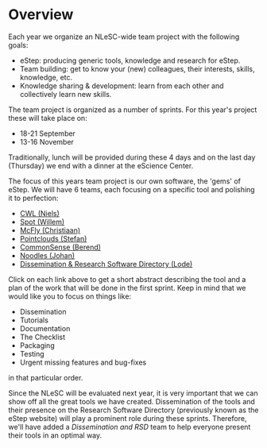 # Overview 

Each year we organize an NLeSC-wide team project with the following goals:

  - eStep: producing generic tools, knowledge and research for eStep.
  - Team building: get to know your (new) colleagues, their interests, skills, knowledge, etc.
  - Knowledge sharing & development: learn from each other and collectively learn new skills.

The team project is organized as a number of sprints. For this year's project these will take place on:

   - 18-21 September
   - 13-16 November

Traditionally, lunch will be provided during these 4 days and on the last day (Thursday) we end with a dinner at the eScience Center.

The focus of this years team project is our own software, the 'gems' of eStep. We will have 6 teams, each focusing on a specific tool and polishing it to perfection:

   - [CWL (Niels)](https://github.com/NLeSC/TEAM/blob/master/cwl.md)
   - [Spot (Willem)](https://github.com/NLeSC/TEAM/blob/master/spot.md)
   - [McFly (Christiaan)](https://github.com/NLeSC/TEAM/blob/master/mcfly.md)
   - [Pointclouds (Stefan)](https://github.com/NLeSC/TEAM/blob/master/pointclouds.md)
   - [CommonSense (Berend)](https://github.com/NLeSC/TEAM/blob/master/commonsense.md)
   - [Noodles (Johan)](https://github.com/NLeSC/TEAM/blob/master/noodles.md)
   - [Dissemination & Research Software Directory (Lode)](https://github.com/NLeSC/TEAM/blob/master/rsd.md)

Click on each link above to get a short abstract describing the tool and a plan of the work that will be done in the first sprint. Keep in mind that we would like you to focus on things like:

  - Dissemination   
  - Tutorials
  - Documentation
  - The Checklist
  - Packaging
  - Testing
  - Urgent missing features and bug-fixes

in that particular order.

Since the NLeSC will be evaluated next year, it is very important that we can show off all the great tools we have created. Dissemination of the tools and their presence on the Research Software Directory (previously known as the 
eStep website) will play a prominent role during these sprints. Therefore, we'll have added a _Dissemination and RSD_ team to help everyone present their tools in an optimal way.

